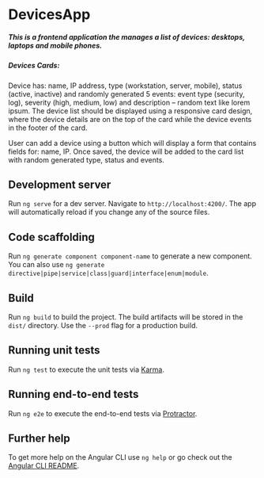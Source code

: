 # DevicesApp

##### This is a frontend	application	the	manages	a	list	of devices: desktops,	laptops	and	mobile	phones.

##### Devices Cards:
Device has:	name, IP address,	type (workstation,	server,	mobile),	status (active,	inactive) and	randomly generated 5 events:	event	type	(security,	log),	severity (high,	medium,	low)	and	description	– random text	like	lorem	ipsum. The device list	should	be	displayed	using	a	responsive	card design,	where	the	device	details	are	on	the	top	of the card while	the	device	events	in	the	footer	of	the	card.

User can	add	a	device using	a	button	which	will	display	a	form	that	contains	fields	for:	name,	IP. Once	saved, the device	will	be	added	to	the	card	list	with	random	generated	type,	status	and	events.

## Development server

Run `ng serve` for a dev server. Navigate to `http://localhost:4200/`. The app will automatically reload if you change any of the source files.

## Code scaffolding

Run `ng generate component component-name` to generate a new component. You can also use `ng generate directive|pipe|service|class|guard|interface|enum|module`.

## Build

Run `ng build` to build the project. The build artifacts will be stored in the `dist/` directory. Use the `--prod` flag for a production build.

## Running unit tests

Run `ng test` to execute the unit tests via [Karma](https://karma-runner.github.io).

## Running end-to-end tests

Run `ng e2e` to execute the end-to-end tests via [Protractor](http://www.protractortest.org/).

## Further help

To get more help on the Angular CLI use `ng help` or go check out the [Angular CLI README](https://github.com/angular/angular-cli/blob/master/README.md).
